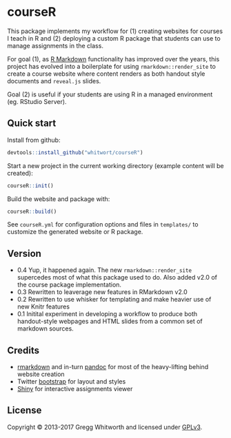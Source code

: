 # courseR

This package implements my workflow for (1) creating websites for courses I teach in R and (2) deploying a custom R package that students can use to manage assignments in the class.  

For goal (1), as [R Markdown](https://github.com/rstudio/rmarkdown) functionality has improved over the years, this project has evolved into a boilerplate for using `rmarkdown::render_site` to create a course website where content renders as both handout style documents and `reveal.js` slides.  

Goal (2) is useful if your students are using R in a managed environment (eg. RStudio Server).

## Quick start

Install from github:

```r
devtools::install_github("whitwort/courseR")
```

Start a new project in the current working directory (example content will be created):

```r
courseR::init()
```

Build the website and package with:

```r
courseR::build()
```

See `courseR.yml` for configuration options and files in `templates/` to customize the generated website or R package.

## Version

* 0.4  Yup, it happened again.  The new `rmarkdown::render_site` supercedes most of what this package used to do.  Also added v2.0 of the course package implementation.
* 0.3  Rewritten to leaverage new features in RMarkdown v2.0
* 0.2  Rewritten to use whisker for templating and make heavier use of new Knitr features
* 0.1  Initital experiment in developing a workflow to produce both handout-style webpages and HTML slides from a common set of markdown sources.

## Credits

* [rmarkdown](http://rmarkdown.rstudio.com/) and in-turn [pandoc](http://pandoc.org/) for most of the heavy-lifting behind website creation
* Twitter [bootstrap](http://getbootstrap.com/) for layout and styles
* [Shiny](https://shiny.rstudio.com/) for interactive assignments viewer

## License

Copyright © 2013-2017 Gregg Whitworth and licensed under [GPLv3](http://www.gnu.org/licenses/gpl-3.0.html).
